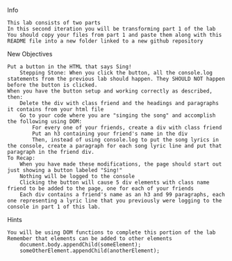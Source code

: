 Info

    This lab consists of two parts
    In this second iteration you will be transforming part 1 of the lab
    You should copy your files from part 1 and paste them along with this README file into a new folder linked to a new github repository

New Objectives

    Put a button in the HTML that says Sing!
        Stepping Stone: When you click the button, all the console.log statements from the previous lab should happen. They SHOULD NOT happen before the button is clicked.
    When you have the button setup and working correctly as described, then:
        Delete the div with class friend and the headings and paragraphs it contains from your html file
        Go to your code where you are "singing the song" and accomplish the following using DOM:
            For every one of your friends, create a div with class friend
            Put an h3 containing your friend's name in the div
            Then, instead of using console.log to put the song lyrics in the console, create a paragraph for each song lyric line and put that paragraph in the friend div.
    To Recap:
        When you have made these modifications, the page should start out just showing a button labeled "Sing!"
        Nothing will be logged to the console
        Clicking the button will cause 5 div elements with class name friend to be added to the page, one for each of your friends
        Each div contains a friend's name as an h3 and 99 paragraphs, each one representing a lyric line that you previously were logging to the console in part 1 of this lab.

Hints

    You will be using DOM functions to complete this portion of the lab
    Remember that elements can be added to other elements
        document.body.appendChild(someElement);
        someOtherElement.appendChild(anotherElement);
